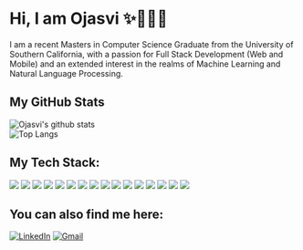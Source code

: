 # Hi, I am Ojasvi :sparkles:👩🏻‍💻
I am a recent Masters in Computer Science Graduate from the University of Southern California, with a passion for Full Stack Development (Web and Mobile) and an extended interest in the realms of Machine Learning and Natural Language Processing. 
## My GitHub Stats
![Ojasvi's github stats](https://github-readme-stats.vercel.app/api?username=ojasvinaik13&count_private=true&show_icons=true&theme=tokyonight)     
![Top Langs](https://github-readme-stats.vercel.app/api/top-langs/?username=ojasvinaik13&layout=compact&theme=tokyonight&card_width=445)
## My Tech Stack:
<img src="https://img.shields.io/badge/HTML5-E34F26?style=for-the-badge&logo=html5&logoColor=white"> <img src="https://img.shields.io/badge/CSS3-1572B6?&style=for-the-badge&logo=css3&logoColor=white"> <img src="https://img.shields.io/badge/javascript%20-%23323330.svg?&style=for-the-badge&logo=javascript&logoColor=%23F7DF1E"> <img src="https://img.shields.io/badge/bootstrap%20-%23563D7C.svg?&style=for-the-badge&logo=bootstrap&logoColor=white"> <img src="https://img.shields.io/badge/Angular-DD0031?style=for-the-badge&logo=angular&logoColor=white"> <img src="https://img.shields.io/badge/Node.js-43853D?style=for-the-badge&logo=node.js&logoColor=white"> <img src="https://img.shields.io/badge/Express.js-404D59?style=for-the-badge"> <img src="https://img.shields.io/badge/-mongodb-green?style=for-the-badge&logo=mongodb&logoColor=white"> <img src="https://img.shields.io/badge/Firebase-039BE5?style=for-the-badge&logo=Firebase&logoColor=white"> <img src="https://img.shields.io/badge/Flask-000000?style=for-the-badge&logo=flask&logoColor=white"> <img src="https://img.shields.io/badge/Flutter-02569B?style=for-the-badge&logo=flutter&logoColor=white"> <img src="https://img.shields.io/badge/Python-14354C?style=for-the-badge&logo=python&logoColor=white"> <img src="https://img.shields.io/badge/Java-ED8B00?style=for-the-badge&logo=openjdk&logoColor=white"> <img src="https://img.shields.io/badge/Unity-100000?style=for-the-badge&logo=unity&logoColor=white"> <img src="https://img.shields.io/badge/Google_Cloud-4285F4?style=for-the-badge&logo=google-cloud&logoColor=white"> <img src="https://img.shields.io/badge/GIT-E44C30?style=for-the-badge&logo=git&logoColor=white">
## You can also find me here:  
<a href="https://www.linkedin.com/in/ojasvi-naik/" target="_blank"><img src="https://img.shields.io/badge/linkedin-%230077B5.svg?&style=for-the-badge&logo=linkedin&logoColor=white" alt="LinkedIn"/></a> 
<a href="mailto:ojasvi.naik@gmail.com" target="_blank"><img src="https://img.shields.io/badge/-gmail-c14438?style=for-the-badge&logo=Gmail&logoColor=white" alt="Gmail"/></a>
	
